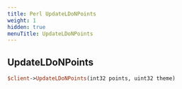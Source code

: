 ```yaml
---
title: Perl UpdateLDoNPoints
weight: 1
hidden: true
menuTitle: UpdateLDoNPoints
---
```

## UpdateLDoNPoints
```perl
$client->UpdateLDoNPoints(int32 points, uint32 theme)
```